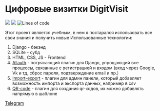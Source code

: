 # Цифровые визитки DigitVisit

<img src="https://img.shields.io/github/languages/count/platon-p/django_digit_visit"> <a href="https://www.codefactor.io/repository/github/platon-p/django_digit_visit"><img src="https://www.codefactor.io/repository/github/platon-p/django_digit_visit/badge"></a> <img alt="Lines of code" src="https://img.shields.io/tokei/lines/github/platon-p/django_digit_visit">

Этот проект является учебным, в нем я постарался использовать все свои знания и получить новые Использованные
технологии:

1. Django - бэкэнд
2. SQLite - субд
3. HTML, CSS, JS - Frontend
4. [Allauth](https://github.com/pennersr/django-allauth) - потрясающий плагин для Django, упрощающий все процессы,
   связанные с регистрацией и входом (вход через Google, Vk и тд, сброс пароля, подтверждение email и пр.)
5. [Import-export](https://github.com/django-import-export/django-import-export) - плагин для админ панели, который
   добавляет возможность импорта и экспорта данных, например в csv
6. [QR-code](https://github.com/dprog-philippe-docourt/django-qr-code) - плагин для создания qr-кодов, их можно
   добавлять напрямую в шаблоне


[Telegram](https://t.me/digitvisit)
